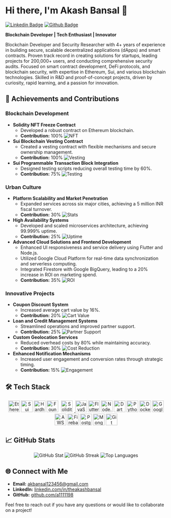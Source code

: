 # Hi there, I'm Akash Bansal 👋
[![Linkedin Badge](https://img.shields.io/badge/-theakashbansal-blue?style=flat-square&logo=Linkedin&logoColor=white&link=https://www.linkedin.com/in/theakashbansal/)](https://www.linkedin.com/in/theakashbansal/)
[![Github Badge](https://img.shields.io/badge/-a1111198-000?style=flat-square&logo=Github&logoColor=white&link=https://github.com/a1111198)](https://github.com/a1111198)

**Blockchain Developer | Tech Enthusiast | Innovator**

Blockchain Developer and Security Researcher with 4+ years of experience in building secure, scalable decentralized applications (dApps) and smart contracts. Proven track record in creating solutions for startups, leading projects for 200,000+ users, and conducting comprehensive security audits. Focused on smart contract development, DeFi protocols, and blockchain security, with expertise in Ethereum, Sui, and various blockchain technologies. Skilled in R&D and proof-of-concept projects, driven by curiosity, rapid learning, and a passion for innovation.

## 🚀 Achievements and Contributions

### Blockchain Development
- **Solidity NFT Freeze Contract**
  - Developed a robust contract on Ethereum blockchain.
  - **Contribution:** 100%
  ![NFT](https://img.shields.io/badge/NFT-Secure%20Transfer-orange)
- **Sui Blockchain Vesting Contract**
  - Created a vesting contract with flexible mechanisms and secure ownership management.
  - **Contribution:** 100%
  ![Vesting](https://img.shields.io/badge/Vesting-Flexible-lightgrey)
- **Sui Programmable Transaction Block Integration**
  - Designed testing scripts reducing overall testing time by 60%.
  - **Contribution:** 75%
  ![Testing](https://img.shields.io/badge/Testing-60%25%20reduction-ff69b4)

### Urban Culture
- **Platform Scalability and Market Penetration**
  - Expanded services across six major cities, achieving a 5 million INR fiscal turnover.
  - **Contribution:** 30%
  ![Stats](https://img.shields.io/badge/Scalability-150K+%20users-brightgreen)
- **High Availability Systems**
  - Developed and scaled microservices architecture, achieving 99.999% uptime.
  - **Contribution:** 25%
  ![Uptime](https://img.shields.io/badge/Uptime-99.999%25-brightgreen)
- **Advanced Cloud Solutions and Frontend Development**
  - Enhanced UI responsiveness and service delivery using Flutter and Node.js.
  - Utilized Google Cloud Platform for real-time data synchronization and serverless computing.
  - Integrated Firestore with Google BigQuery, leading to a 20% increase in ROI on marketing spend.
  - **Contribution:** 35%
  ![ROI](https://img.shields.io/badge/ROI-20%25%20increase-blue)

### Innovative Projects
- **Coupon Discount System**
  - Increased average cart value by 16%.
  - **Contribution:** 20%
  ![Cart Value](https://img.shields.io/badge/Cart%20Value-16%25%20increase-blue)
- **Loan and Credit Management Systems**
  - Streamlined operations and improved partner support.
  - **Contribution:** 25%
  ![Partner Support](https://img.shields.io/badge/Partner%20Support-Improved-yellow)
- **Custom Geolocation Services**
  - Reduced overhead costs by 80% while maintaining accuracy.
  - **Contribution:** 30%
  ![Cost Reduction](https://img.shields.io/badge/Cost%20Reduction-80%25%20blue)
- **Enhanced Notification Mechanisms**
  - Increased user engagement and conversion rates through strategic timing.
  - **Contribution:** 15%
  ![Engagement](https://img.shields.io/badge/Engagement-Increased-yellowgreen)


## 🛠️ Tech Stack
<p align="center">
  <a href="https://ethereum.org/" target="_blank" rel="noreferrer"><img src="https://raw.githubusercontent.com/danielcranney/readme-generator/main/public/icons/skills/ethereum-colored.svg" width="36" height="36" alt="Ethereum" /></a>
  <a href="https://sui.io/" target="_blank" rel="noreferrer"><img src="https://cdn.prod.website-files.com/6425f546844727ce5fb9e5ab/65690e5e73e9e2a416e3502f_sui-mark.svg" width="36" height="36" alt="Sui Blockchain" /></a>
  <a href="https://hardhat.org/" target="_blank" rel="noreferrer"><img src="https://raw.githubusercontent.com/danielcranney/readme-generator/main/public/icons/skills/hardhat-colored.svg" width="36" height="36" alt="Hardhat" /></a>
  <a href="https://book.getfoundry.sh/" target="_blank" rel="noreferrer"><img src="https://book.getfoundry.sh/images/foundry-banner.png" width="36" height="36" alt="Foundry" /></a>
<a href="https://soliditylang.org/" target="_blank" rel="noreferrer">
  <img src="https://cdn.jsdelivr.net/gh/devicons/devicon/icons/solidity/solidity-original.svg" width="36" height="36" alt="Solidity" style="background-color: white; padding: 5px; border-radius: 5px;"/>
</a>
  <a href="https://developer.mozilla.org/en-US/docs/Web/JavaScript" target="_blank" rel="noreferrer"><img src="https://cdn.jsdelivr.net/gh/devicons/devicon/icons/javascript/javascript-original.svg" width="36" height="36" alt="JavaScript" /></a>
  <a href="https://flutter.dev/" target="_blank" rel="noreferrer"><img src="https://cdn.jsdelivr.net/gh/devicons/devicon/icons/flutter/flutter-original.svg" width="36" height="36" alt="Flutter" /></a>
  <a href="https://nodejs.org/" target="_blank" rel="noreferrer"><img src="https://cdn.jsdelivr.net/gh/devicons/devicon/icons/nodejs/nodejs-original.svg" width="36" height="36" alt="Node.js" /></a>
  <a href="https://dart.dev/" target="_blank" rel="noreferrer"><img src="https://cdn.jsdelivr.net/gh/devicons/devicon/icons/dart/dart-original.svg" width="36" height="36" alt="Dart" /></a>
  <a href="https://www.python.org/" target="_blank" rel="noreferrer"><img src="https://cdn.jsdelivr.net/gh/devicons/devicon/icons/python/python-original.svg" width="36" height="36" alt="Python" /></a>
  <a href="https://www.docker.com/" target="_blank" rel="noreferrer"><img src="https://cdn.jsdelivr.net/gh/devicons/devicon/icons/docker/docker-original.svg" width="36" height="36" alt="Docker" /></a>
  <a href="https://cloud.google.com/" target="_blank" rel="noreferrer"><img src="https://cdn.jsdelivr.net/gh/devicons/devicon/icons/googlecloud/googlecloud-original.svg" width="36" height="36" alt="Google Cloud Platform" /></a>
  <a href="https://aws.amazon.com/" target="_blank" rel="noreferrer"><img src="https://upload.wikimedia.org/wikipedia/commons/9/93/Amazon_Web_Services_Logo.svg" width="36" height="36" alt="AWS" /></a>
  <a href="https://firebase.google.com/" target="_blank" rel="noreferrer"><img src="https://cdn.jsdelivr.net/gh/devicons/devicon/icons/firebase/firebase-plain.svg" width="36" height="36" alt="Firebase" /></a>
  <a href="https://www.postgresql.org/" target="_blank" rel="noreferrer"><img src="https://cdn.jsdelivr.net/gh/devicons/devicon/icons/postgresql/postgresql-original.svg" width="36" height="36" alt="PostgreSQL" /></a>
  <a href="https://www.mongodb.com/" target="_blank" rel="noreferrer"><img src="https://cdn.jsdelivr.net/gh/devicons/devicon/icons/mongodb/mongodb-original.svg" width="36" height="36" alt="MongoDB" /></a>
  <a href="https://git-scm.com/" target="_blank" rel="noreferrer"><img src="https://cdn.jsdelivr.net/gh/devicons/devicon/icons/git/git-original.svg" width="36" height="36" alt="Git" /></a>
</p>

## 📈 GitHub Stats
<p align="center">
  <img src="https://github-readme-stats-eight-theta.vercel.app/api?username=a1111198&show_icons=true&theme=radical&include_all_commits=true&count_private=true" alt="GitHub Stat" />
  <img src="https://github-readme-streak-stats.herokuapp.com/?user=a1111198&theme=radical&hide_border=true" alt="GitHub Streak" />
  <img src="https://github-readme-stats-eight-theta.vercel.app/api/top-langs/?username=a1111198&layout=compact&langs_count=10&theme=radical" alt="Top Languages" />
</p>

## 🌐 Connect with Me
- **Email:** [akbansal123456@gmail.com](mailto:akbansal123456@gmail.com)
- **LinkedIn:** [linkedin.com/in/theakashbansal](https://www.linkedin.com/in/theakashbansal/)
- **GitHub:** [github.com/a1111198](https://github.com/a1111198)

Feel free to reach out if you have any questions or would like to collaborate on a project!
